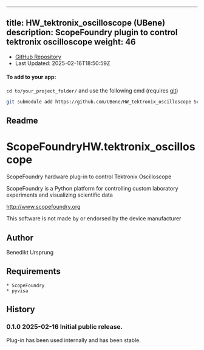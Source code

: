 
---
title: HW_tektronix_oscilloscope (UBene)
description: ScopeFoundry plugin to control tektronix oscilloscope
weight: 46
---
- [GitHub Repository](https://github.com/UBene/HW_tektronix_oscilloscope)
- Last Updated: 2025-02-16T18:50:59Z


#### To add to your app:

`cd to/your_project_folder/` and use the following cmd (requires [git](/docs/100_development-environment/20_git/))

```bash
git submodule add https://github.com/UBene/HW_tektronix_oscilloscope ScopeFoundryHW/tektronix_oscilloscope
```


## Readme
ScopeFoundryHW.tektronix_oscilloscope
===========================

ScopeFoundry hardware plug-in to control Tektronix Oscilloscope

ScopeFoundry is a Python platform for controlling custom laboratory 
experiments and visualizing scientific data

<http://www.scopefoundry.org>

This software is not made by or endorsed by the device manufacturer


Author
----------

Benedikt Ursprung

Requirements
------------

	* ScopeFoundry
	* pyvisa

	
History
--------

### 0.1.0	2025-02-16	Initial public release.

Plug-in has been used internally and has been stable.

